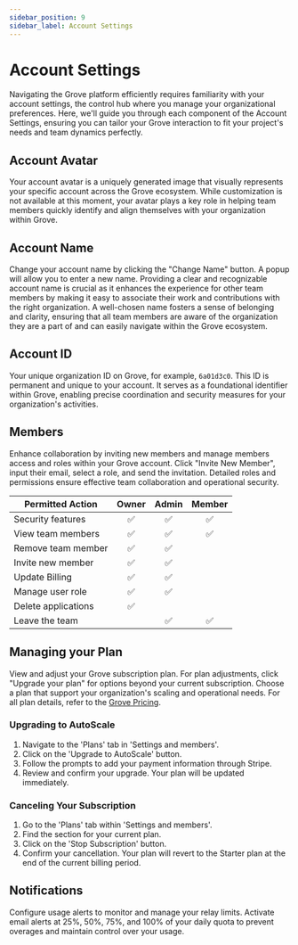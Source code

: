 ```yaml
---
sidebar_position: 9
sidebar_label: Account Settings
---
```


# Account Settings
Navigating the Grove platform efficiently requires familiarity with your account settings, the control hub where you manage your organizational preferences. Here, we'll guide you through each component of the Account Settings, ensuring you can tailor your Grove interaction to fit your project's needs and team dynamics perfectly.

## Account Avatar
Your account avatar is a uniquely generated image that visually represents your specific account across the Grove ecosystem. While customization is not available at this moment, your avatar plays a key role in helping team members quickly identify and align themselves with your organization within Grove.

## Account Name
Change your account name by clicking the "Change Name" button. A popup will allow you to enter a new name. Providing a clear and recognizable account name is crucial as it enhances the experience for other team members by making it easy to associate their work and contributions with the right organization. A well-chosen name fosters a sense of belonging and clarity, ensuring that all team members are aware of the organization they are a part of and can easily navigate within the Grove ecosystem.

## Account ID
Your unique organization ID on Grove, for example, `6a01d3c0`. This ID is permanent and unique to your account. It serves as a foundational identifier within Grove, enabling precise coordination and security measures for your organization's activities.

## Members

Enhance collaboration by inviting new members and manage members access and roles within your Grove account. Click "Invite New Member", input their email, select a role, and send the invitation. Detailed roles and permissions ensure effective team collaboration and operational security.

| Permitted Action    | Owner | Admin | Member |
| ------------------- | :---: | :---: | :----: |
| Security features   |  ✅   |  ✅   |   ✅   |
| View team members   |  ✅   |  ✅   |   ✅   |
| Remove team member  |  ✅   |  ✅   |        |
| Invite new member   |  ✅   |  ✅   |        |
| Update Billing      |  ✅   |  ✅   |        |
| Manage user role    |  ✅   |  ✅   |        |
| Delete applications |  ✅   |       |        |
| Leave the team      |       |  ✅   |   ✅   |



## Managing your Plan

View and adjust your Grove subscription plan. For plan adjustments, click "Upgrade your plan" for options beyond your current subscription. Choose a plan that support your organization's scaling and operational needs. For all plan details, refer to the [Grove Pricing](https://www.grove.city/pricing).

### Upgrading to AutoScale

1. Navigate to the 'Plans' tab in 'Settings and members'.
2. Click on the 'Upgrade to AutoScale' button.
3. Follow the prompts to add your payment information through Stripe.
4. Review and confirm your upgrade. Your plan will be updated immediately.

### Canceling Your Subscription

1. Go to the 'Plans' tab within 'Settings and members'.
2. Find the section for your current plan.
3. Click on the 'Stop Subscription' button.
4. Confirm your cancellation. Your plan will revert to the Starter plan at the end of the current billing period.

## Notifications

Configure usage alerts to monitor and manage your relay limits. Activate email alerts at 25%, 50%, 75%, and 100% of your daily quota to prevent overages and maintain control over your usage.



